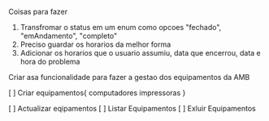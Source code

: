 Coisas para fazer

1. Transfromar o status em um enum como opcoes "fechado", "emAndamento", "completo"
2. Preciso guardar os horarios da melhor forma
3. Adicionar os horarios que o usuario assumiu, data que encerrou, data e hora do problema


Criar asa funcionalidade para fazer a gestao dos equipamentos da AMB

[ ] Criar equipamentos{
    computadores
    impressoras
}

[ ] Actualizar eqipamentos
[ ] Listar Equipamentos
[ ] Exluir Equipamentos